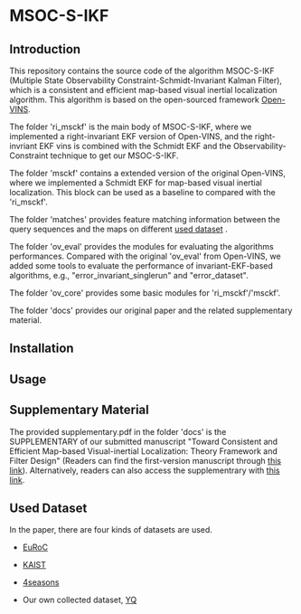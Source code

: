 # MSOC-S-IKF

## Introduction

This repository contains the source code of the algorithm MSOC-S-IKF (Multiple State Observability Constraint-Schmidt-Invariant Kalman Filter), which is a consistent and efficient map-based visual inertial localization algorithm. This algorithm is based on the open-sourced framework [Open-VINS](https://github.com/rpng/open_vins).

The folder 'ri_msckf' is the main body of MSOC-S-IKF, where we implemented a right-invariant EKF version of Open-VINS, and the right-invriant EKF vins is combined with the Schmidt EKF and the Observability-Constraint technique to get our MSOC-S-IKF. 

The folder 'msckf' contains a extended version of  the original Open-VINS, where we implemented a Schmidt EKF for  map-based visual inertial localization. This block can be used as a baseline to compared with the 'ri_msckf'.

The folder 'matches' provides feature matching information between the query sequences and the maps on  different [used dataset](#dataset) . 

The folder 'ov_eval' provides the modules for evaluating the algorithms performances. Compared with the original 'ov_eval' from Open-VINS, we added some tools to evaluate the performance of invariant-EKF-based algorithms, e.g., "error_invariant_singlerun" and "error_dataset". 

The folder 'ov_core' provides some basic modules for 'ri_msckf'/'msckf'. 

The folder 'docs' provides our original paper and the related supplementary material.



## Installation



## Usage



































## Supplementary Material

The provided supplementary.pdf in the folder 'docs' is the SUPPLEMENTARY of our submitted manuscript "Toward Consistent and Efficient Map-based Visual-inertial Localization: Theory Framework and Filter Design" (Readers can find the first-version manuscript through [this link](https://arxiv.org/abs/2204.12108)). 
Alternatively, readers can also access the supplementrary with [this link](https://drive.google.com/file/d/1TID9CVy3xAso9vs05qDj3s5gU1TJQBwh/view?usp=sharing). 


## <span id="dataset">Used Dataset</span>

In the paper, there are four kinds of datasets are used.

- [EuRoC](https://projects.asl.ethz.ch/datasets/doku.php?id=kmavvisualinertialdatasets)

- [KAIST](https://sites.google.com/view/complex-urban-dataset)

- [4seasons](https://www.4seasons-dataset.com)

- Our own collected dataset, [YQ]()

